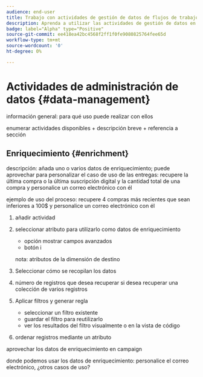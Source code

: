 ```yaml
---
audience: end-user
title: Trabajo con actividades de gestión de datos de flujos de trabajo
description: Aprenda a utilizar las actividades de gestión de datos en los flujos de trabajo web de Adobe Campaign
badge: label="Alpha" type="Positive"
source-git-commit: ee418ea42bc4568f2ff1f0fe9080825764fee65d
workflow-type: tm+mt
source-wordcount: '0'
ht-degree: 0%

---
```


# Actividades de administración de datos {#data-management}

información general: para qué uso puede realizar con ellos

enumerar actividades disponibles + descripción breve + referencia a sección

## Enriquecimiento {#enrichment}

descripción: añada uno o varios datos de enriquecimiento; puede aprovechar para personalizar el caso de uso de las entregas: recupere la última compra o la última suscripción digital y la cantidad total de una compra y personalice un correo electrónico con él

ejemplo de uso del proceso: recupere 4 compras más recientes que sean inferiores a 100$ y personalice un correo electrónico con él
1. añadir actividad
1. seleccionar atributo para utilizarlo como datos de enriquecimiento

   + opción mostrar campos avanzados
   + botón i

   nota: atributos de la dimensión de destino

1. Seleccionar cómo se recopilan los datos
1. número de registros que desea recuperar si desea recuperar una colección de varios registros
1. Aplicar filtros y generar regla

   + seleccionar un filtro existente
   + guardar el filtro para reutilizarlo
   + ver los resultados del filtro visualmente o en la vista de código

1. ordenar registros mediante un atributo

aprovechar los datos de enriquecimiento en campaign

donde podemos usar los datos de enriquecimiento: personalice el correo electrónico, ¿otros casos de uso?
